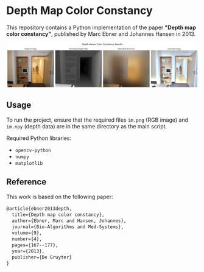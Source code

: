 # Depth Map Color Constancy

This repository contains a Python implementation of the paper **"Depth map color constancy"**, published by Marc Ebner and Johannes Hansen in 2013.

![](./res.png)

## Usage

To run the project, ensure that the required files `im.png` (RGB image) and `im.npy` (depth data) are in the same directory as the main script.

Required Python libraries:
* `opencv-python`
* `numpy`
* `matplotlib`

## Reference

This work is based on the following paper:

```
@article{ebner2013depth,
  title={Depth map color constancy},
  author={Ebner, Marc and Hansen, Johannes},
  journal={Bio-Algorithms and Med-Systems},
  volume={9},
  number={4},
  pages={167--177},
  year={2013},
  publisher={De Gruyter}
}
```
